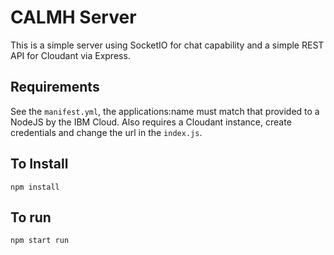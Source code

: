 # CALMH Server
This is a simple server using SocketIO for chat capability and a simple REST API for Cloudant via Express.

## Requirements
See the `manifest.yml`, the applications:name must match that provided to a NodeJS by the IBM Cloud.
Also requires a Cloudant instance, create credentials and change the url in the `index.js`.

## To Install
`npm install`

## To run
`npm start run`